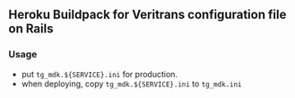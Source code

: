 ## Heroku Buildpack for Veritrans configuration file on Rails

### Usage
- put `tg_mdk.${SERVICE}.ini` for production.
- when deploying, copy `tg_mdk.${SERVICE}.ini` to `tg_mdk.ini`
